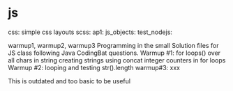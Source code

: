 js
==

css: simple css layouts
scss:
ap1:
js_objects:
test_nodejs:


warmup1, warmup2, warmup3
Programming in the small Solution files for JS class following Java CodingBat questions. 
Warmup #1: 
for loops() over all chars in string
creating strings using concat
integer 
counters in for loops
Warmup #2: 
looping and testing str().length
warmup#3:
xxx


This is outdated and too basic to be useful





